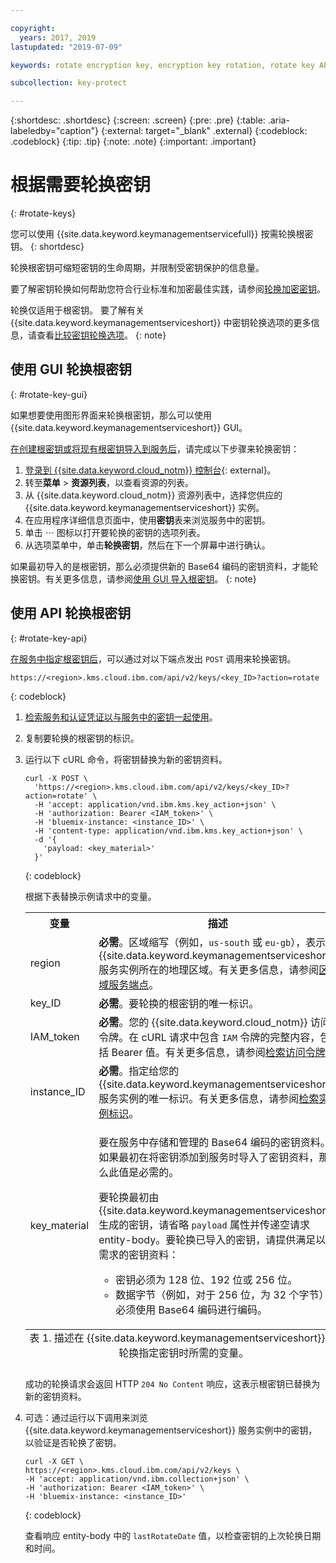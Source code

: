 ```yaml
---

copyright:
  years: 2017, 2019
lastupdated: "2019-07-09"

keywords: rotate encryption key, encryption key rotation, rotate key API examples 

subcollection: key-protect

---
```


{:shortdesc: .shortdesc}
{:screen: .screen}
{:pre: .pre}
{:table: .aria-labeledby="caption"}
{:external: target="_blank" .external}
{:codeblock: .codeblock}
{:tip: .tip}
{:note: .note}
{:important: .important}

# 根据需要轮换密钥
{: #rotate-keys}

您可以使用 {{site.data.keyword.keymanagementservicefull}} 按需轮换根密钥。
{: shortdesc}

轮换根密钥可缩短密钥的生命周期，并限制受密钥保护的信息量。   

要了解密钥轮换如何帮助您符合行业标准和加密最佳实践，请参阅[轮换加密密钥](/docs/services/key-protect?topic=key-protect-key-rotation)。

轮换仅适用于根密钥。
要了解有关 {{site.data.keyword.keymanagementserviceshort}} 中密钥轮换选项的更多信息，请查看[比较密钥轮换选项](/docs/services/key-protect?topic=key-protect-key-rotation#compare-key-rotation-options)。
{: note}

## 使用 GUI 轮换根密钥
{: #rotate-key-gui}

如果想要使用图形界面来轮换根密钥，那么可以使用 {{site.data.keyword.keymanagementserviceshort}} GUI。

[在创建根密钥或将现有根密钥导入到服务后](/docs/services/key-protect?topic=key-protect-create-root-keys)，请完成以下步骤来轮换密钥：

1. [登录到 {{site.data.keyword.cloud_notm}} 控制台](https://{DomainName}/){: external}。
2. 转至**菜单** &gt; **资源列表**，以查看资源的列表。
3. 从 {{site.data.keyword.cloud_notm}} 资源列表中，选择您供应的 {{site.data.keyword.keymanagementserviceshort}} 实例。
4. 在应用程序详细信息页面中，使用**密钥**表来浏览服务中的密钥。
5. 单击 ⋯ 图标以打开要轮换的密钥的选项列表。
6. 从选项菜单中，单击**轮换密钥**，然后在下一个屏幕中进行确认。

如果最初导入的是根密钥，那么必须提供新的 Base64 编码的密钥资料，才能轮换密钥。有关更多信息，请参阅[使用 GUI 导入根密钥](/docs/services/key-protect?topic=key-protect-import-root-keys#import-root-key-gui)。
{: note}

## 使用 API 轮换根密钥
{: #rotate-key-api}

[在服务中指定根密钥后](/docs/services/key-protect?topic=key-protect-create-root-keys)，可以通过对以下端点发出 `POST` 调用来轮换密钥。

```
https://<region>.kms.cloud.ibm.com/api/v2/keys/<key_ID>?action=rotate
```
{: codeblock}

1. [检索服务和认证凭证以与服务中的密钥一起使用](/docs/services/key-protect?topic=key-protect-set-up-api)。

2. 复制要轮换的根密钥的标识。

3. 运行以下 cURL 命令，将密钥替换为新的密钥资料。

    ```cURL
    curl -X POST \
      'https://<region>.kms.cloud.ibm.com/api/v2/keys/<key_ID>?action=rotate' \
      -H 'accept: application/vnd.ibm.kms.key_action+json' \
      -H 'authorization: Bearer <IAM_token>' \
      -H 'bluemix-instance: <instance_ID>' \
      -H 'content-type: application/vnd.ibm.kms.key_action+json' \
      -d '{
        'payload: <key_material>'
      }'
    ```
    {: codeblock}

    根据下表替换示例请求中的变量。

    <table>
      <tr>
        <th>变量</th>
        <th>描述</th>
      </tr>
      <tr>
        <td><varname>region</varname></td>
        <td><strong>必需</strong>。区域缩写（例如，<code>us-south</code> 或 <code>eu-gb</code>），表示 {{site.data.keyword.keymanagementserviceshort}} 服务实例所在的地理区域。有关更多信息，请参阅<a href="/docs/services/key-protect?topic=key-protect-regions#service-endpoints">区域服务端点</a>。</td>
      </tr>
      <tr>
        <td><varname>key_ID</varname></td>
        <td><strong>必需</strong>。要轮换的根密钥的唯一标识。</td>
      </tr>
      <tr>
        <td><varname>IAM_token</varname></td>
        <td><strong>必需</strong>。您的 {{site.data.keyword.cloud_notm}} 访问令牌。在 cURL 请求中包含 <code>IAM</code> 令牌的完整内容，包括 Bearer 值。有关更多信息，请参阅<a href="/docs/services/key-protect?topic=key-protect-retrieve-access-token">检索访问令牌</a>。</td>
      </tr>
      <tr>
        <td><varname>instance_ID</varname></td>
        <td><strong>必需</strong>。指定给您的 {{site.data.keyword.keymanagementserviceshort}} 服务实例的唯一标识。有关更多信息，请参阅<a href="/docs/services/key-protect?topic=key-protect-retrieve-instance-ID">检索实例标识</a>。</td>
      </tr>
      <tr>
        <td><varname>key_material</varname></td>
        <td>
          <p>要在服务中存储和管理的 Base64 编码的密钥资料。如果最初在将密钥添加到服务时导入了密钥资料，那么此值是必需的。</p>
          <p>要轮换最初由 {{site.data.keyword.keymanagementserviceshort}} 生成的密钥，请省略 <code>payload</code> 属性并传递空请求 entity-body。要轮换已导入的密钥，请提供满足以下需求的密钥资料：</p>
          <p>
            <ul>
              <li>密钥必须为 128 位、192 位或 256 位。</li>
              <li>数据字节（例如，对于 256 位，为 32 个字节）必须使用 Base64 编码进行编码。</li>
            </ul>
          </p>
        </td>
      </tr>
      <caption style="caption-side:bottom;">表 1. 描述在 {{site.data.keyword.keymanagementserviceshort}} 中轮换指定密钥时所需的变量。</caption>
    </table>

    成功的轮换请求会返回 HTTP `204 No Content` 响应，这表示根密钥已替换为新的密钥资料。

4. 可选：通过运行以下调用来浏览 {{site.data.keyword.keymanagementserviceshort}} 服务实例中的密钥，以验证是否轮换了密钥。

    ```cURL
    curl -X GET \
    https://<region>.kms.cloud.ibm.com/api/v2/keys \
    -H 'accept: application/vnd.ibm.collection+json' \
    -H 'authorization: Bearer <IAM_token>' \
    -H 'bluemix-instance: <instance_ID>'
    ```
    {: codeblock}
  
    查看响应 entity-body 中的 `lastRotateDate` 值，以检查密钥的上次轮换日期和时间。
    
